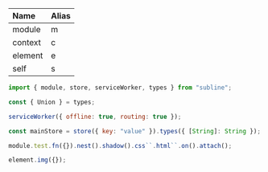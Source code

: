 | Name    | Alias |
| :------ | :---- |
| module  | m     |
| context | c     |
| element | e     |
| self    | s     |

```javascript
import { module, store, serviceWorker, types } from "subline";

const { Union } = types;

serviceWorker({ offline: true, routing: true });

const mainStore = store({ key: "value" }).types({ [String]: String });

module.test.fn({}).nest().shadow().css``.html``.on().attach();

element.img({});
```
